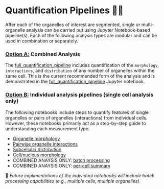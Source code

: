 # Quantification Pipelines 🧮📐

After each of the organelles of interest are segmented, single or multi-organelle analysis can be carried out using Jupyter Notebook-based pipeline(s). Each of the following analysis types are modular and can be used in combination or separately.

### **<ins>Option A:</ins> Combined Analysis** 

The [full_quantification_pipeline](/notebooks/part_2_quantification/full_quantification_pipeline.ipynb) includes quantification of the `morphology`, `interactions`, and `distribution` of any number of organelles within the same cell. This is the current recommended form of the analysis and is demonstrated in the [full_quantification_pipeline]() Jupyter notebook.

### **<ins>Option B:</ins> Individual analysis pipelines (single cell analysis only)**

The following notebooks include steps to quantify features of single organelles or pairs of organelles (interactions) from individual cells. However, these notebooks primarily act as a step-by-step guide to understanding each measurement type. 
- [Organelle morphology](/notebooks/part_2_quantification/2.1_organelle_morphology.ipynb)
- [Pairwise organelle interactions](/notebooks/part_2_quantification/2.2_organelle_interactions.ipynb)
- [Subcellular distribution](/notebooks/part_2_quantification/2.3_distribution_measurements.ipynb)
- [Cell/nucleus morphology](/notebooks/part_2_quantification/2.4_cell_region_morphology.ipynb)
- COMBINED ANAYSIS ONLY: [batch processing](/notebooks/part_2_quantification/2.5_combined_and_batch_processing.ipynb)
- COMBINED ANAYSIS ONLY: [per-cell summary](/notebooks/part_2_quantification/2.6_summary_stats.ipynb)

🚧 *Future implimentations of the individual notebooks will include batch processing capabilities (e.g., multiple cells, multiple organelles).*
